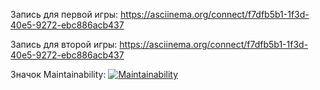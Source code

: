Запись для первой игры: 
https://asciinema.org/connect/f7dfb5b1-1f3d-40e5-9272-ebc886acb437

Запись для второй игры: 
https://asciinema.org/connect/f7dfb5b1-1f3d-40e5-9272-ebc886acb437

Значок Maintainability:
[![Maintainability](https://api.codeclimate.com/v1/badges/983bd3b1152a3d800944/maintainability)](https://codeclimate.com/github/SashkaMashina/metodology/maintainability)